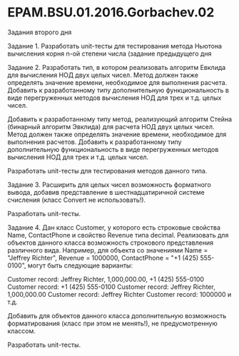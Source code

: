 # EPAM.BSU.01.2016.Gorbachev.02
Задания второго дня

Задание 1. 
Разработать unit-тесты для тестирования метода Ньютона вычисления корня n-ой степени числа 
(задание предыдущего дня

Задание 2. 
Разработать тип, в котором реализовать алгоритм Евклида для вычисления НОД двух целых 
чисел. Метод должен также  определять значение времени, необходимое для выполнения расчета. Добавить к разработанному типу 
дополнительную функциональность в виде перегруженных методов вычисления НОД для трех и т.д. целых чисел. 

Добавить к разработанному типу метод, реализующий алгоритм Стейна (бинарный алгоритм 
Эвклида) для расчета НОД двух целых чисел. Метод должен также  определять значение времени, необходимое для выполнения расчетов. 
Добавить к разработанному типу дополнительную функциональность в виде перегруженных 
методов вычисления НОД для трех и т.д. целых чисел.

Разработать unit-тесты для тестирования методов данного типа.

Задание 3.
Расширить для целых чисел возможность форматного вывода, добавив представление в 
шестнадцатиричной системе счисления (класс Convert не использовать!). 

Разработать unit-тесты.

Задание 4.
Дан класс Customer, у которого есть строковые свойства Name, ContactPhone и 
свойство Revenue типа decimal. Реализовать для объектов данного класса возможность 
строкового представления различного вида. Например, для объекта со значениями Name = 
"Jeffrey Richter", Revenue = 1000000, ContactPhone = "+1 (425) 555-0100", могут быть следующие 
варианты: 

Customer record: Jeffrey Richter,  1,000,000.00, +1 (425) 555-0100
Customer record: +1 (425) 555-0100
Customer record: Jeffrey Richter, 1,000,000.00
Customer record: Jeffrey Richter
Customer record: 1000000 и т.д.

Добавить для объектов данного класса дополнительную возможность форматирования (класс 
при этом не менять!), не предусмотренную классом. 

Разработать unit-тесты.
